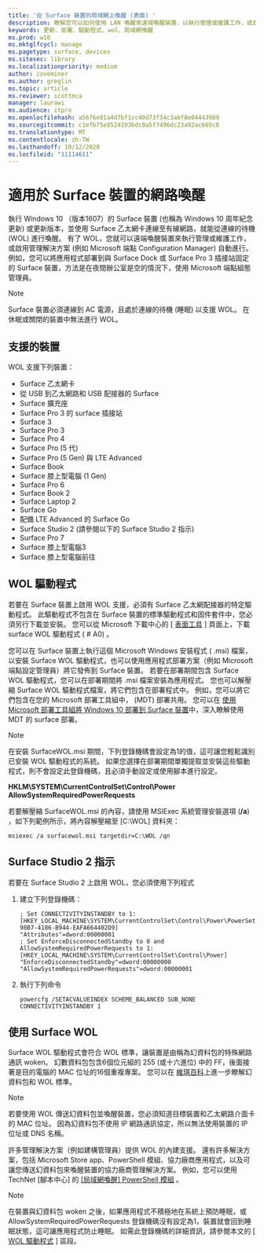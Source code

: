 ```yaml
---
title: '在 Surface 裝置的局域網上喚醒 (表面) '
description: 瞭解您可以如何使用 LAN 喚醒來遠端喚醒裝置，以執行管理或維護工作，或自動啟用管理解決方案，即使裝置已斷電也一樣。
keywords: 更新、部署、驅動程式、wol、局域網喚醒
ms.prod: w10
ms.mktglfcycl: manage
ms.pagetype: surface, devices
ms.sitesec: library
ms.localizationpriority: medium
author: coveminer
ms.author: greglin
ms.topic: article
ms.reviewer: scottmca
manager: laurawi
ms.audience: itpro
ms.openlocfilehash: a56f6e01a4d7bf1cc40d73f34c3abf8e04443989
ms.sourcegitcommit: c1efb75e8524193bdc0a5f7496dc23a92ac665c8
ms.translationtype: MT
ms.contentlocale: zh-TW
ms.lasthandoff: 10/12/2020
ms.locfileid: "11114611"
---
```

# 適用於 Surface 裝置的網路喚醒

執行 Windows 10 （版本1607）的 Surface 裝置 (也稱為 Windows 10 周年紀念更新) 或更新版本，並使用 Surface 乙太網卡連線至有線網路，就能從連線的待機 (WOL) 進行喚醒。 有了 WOL，您就可以遠端喚醒裝置來執行管理或維護工作，或啟用管理解決方案 (例如 Microsoft 端點 Configuration Manager) 自動進行。 例如，您可以將應用程式部署到與 Surface Dock 或 Surface Pro 3 插接站固定的 Surface 裝置，方法是在夜間辦公室是空的情況下，使用 Microsoft 端點組態管理員。

>[!NOTE]
>Surface 裝置必須連線到 AC 電源，且處於連線的待機 (睡眠) 以支援 WOL。 在休眠或關閉的裝置中無法進行 WOL。

## 支援的裝置

WOL 支援下列裝置：

* Surface 乙太網卡
* 從 USB 到乙太網路和 USB 配接器的 Surface
* Surface 擴充座
* Surface Pro 3 的 surface 插接站
* Surface 3
* Surface Pro 3
* Surface Pro 4
* Surface Pro (5 代) 
* Surface Pro (5 Gen) 與 LTE Advanced
* Surface Book
* Surface 膝上型電腦 (1 Gen) 
* Surface Pro 6
* Surface Book 2
* Surface Laptop 2
* Surface Go
* 配備 LTE Advanced 的 Surface Go
* Surface Studio 2 (請參閱以下的 Surface Studio 2 指示) 
* Surface Pro 7
* Surface 膝上型電腦3
* Surface 膝上型電腦前往

## WOL 驅動程式

若要在 Surface 裝置上啟用 WOL 支援，必須有 Surface 乙太網配接器的特定驅動程式。 此驅動程式不包含在 Surface 裝置的標準驅動程式和固件套件中，您必須另行下載並安裝。 您可以從 Microsoft 下載中心的 [ [表面工具](https://www.microsoft.com/download/details.aspx?id=46703) ] 頁面上，下載 surface WOL 驅動程式 ( # A0) 。

您可以在 Surface 裝置上執行這個 Microsoft Windows 安裝程式 ( .msi) 檔案，以安裝 Surface WOL 驅動程式，也可以使用應用程式部署方案（例如 Microsoft 端點設定管理員）將它發佈到 Surface 裝置。 若要在部署期間包含 Surface WOL 驅動程式，您可以在部署期間將 .msi 檔案安裝為應用程式。 您也可以解壓縮 Surface WOL 驅動程式檔案，將它們包含在部署程式中。 例如，您可以將它們包含在您的 Microsoft 部署工具組中， (MDT) 部署共用。 您可以在 [使用 Microsoft 部署工具組將 Windows 10 部署到 Surface 裝置](https://technet.microsoft.com/itpro/surface/deploy-windows-10-to-surface-devices-with-mdt)中，深入瞭解使用 MDT 的 surface 部署。

> [!NOTE]
> 在安裝 SurfaceWOL.msi 期間，下列登錄機碼會設定為1的值，這可讓您輕鬆識別已安裝 WOL 驅動程式的系統。 如果您選擇在部署期間單獨提取並安裝這些驅動程式，則不會設定此登錄機碼，且必須手動設定或使用腳本進行設定。
> 
> **HKLM\SYSTEM\CurrentControlSet\Control\Power AllowSystemRequiredPowerRequests** 

若要解壓縮 SurfaceWOL.msi 的內容，請使用 MSIExec 系統管理安裝選項 (**/a**) ，如下列範例所示，將內容解壓縮至 [C:\WOL\] 資料夾：

   `msiexec /a surfacewol.msi targetdir=C:\WOL /qn`

## Surface Studio 2 指示

若要在 Surface Studio 2 上啟用 WOL，您必須使用下列程式

1. 建立下列登錄機碼：

   ```console
   ; Set CONNECTIVITYINSTANDBY to 1:
   [HKEY_LOCAL_MACHINE\SYSTEM\CurrentControlSet\Control\Power\PowerSettings\F15576E8-98B7-4186-B944-EAFA664402D9]
   "Attributes"=dword:00000001
   ; Set EnforceDisconnectedStandby to 0 and AllowSystemRequiredPowerRequests to 1:
   [HKEY_LOCAL_MACHINE\SYSTEM\CurrentControlSet\Control\Power]
   "EnforceDisconnectedStandby"=dword:00000000
   "AllowSystemRequiredPowerRequests"=dword:00000001
   ```

2. 執行下列命令

    ```powercfg /SETACVALUEINDEX SCHEME_BALANCED SUB_NONE CONNECTIVITYINSTANDBY 1```

## 使用 Surface WOL

Surface WOL 驅動程式會符合 WOL 標準，讓裝置是由稱為幻資料包的特殊網路通訊 woken。 幻數資料包包含6個位元組的 255 (或十六進位) 中的 FF，後面接著是目的電腦的 MAC 位址的16個重複專案。 您可以在 [維琪百科](https://wikipedia.org/wiki/Wake-on-LAN#Magic_packet)上進一步瞭解幻資料包和 WOL 標準。

>[!NOTE]
>若要使用 WOL 傳送幻資料包並喚醒裝置，您必須知道目標裝置和乙太網路介面卡的 MAC 位址。 因為幻資料包不使用 IP 網路通訊協定，所以無法使用裝置的 IP 位址或 DNS 名稱。

許多管理解決方案（例如建構管理員）提供 WOL 的內建支援。 還有許多解決方案，包括 Microsoft Store app、PowerShell 模組、協力廠商應用程式，以及可讓您傳送幻資料包來喚醒裝置的協力廠商管理解決方案。 例如，您可以使用 TechNet [腳本中心] 的 [ [局域網喚醒] PowerShell 模組](https://gallery.technet.microsoft.com/scriptcenter/Wake-On-Lan-815424c4) 。 

>[!NOTE]
>在裝置與幻資料包 woken 之後，如果應用程式不積極地在系統上預防睡眠，或 AllowSystemRequiredPowerRequests 登錄機碼沒有設定為1，裝置就會回到睡眠狀態，這可讓應用程式防止睡眠。 如需此登錄機碼的詳細資訊，請參閱本文的 [ [WOL 驅動程式](#wol-driver) ] 區段。
